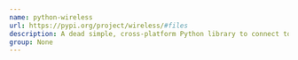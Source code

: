 ```yaml
---
name: python-wireless
url: https://pypi.org/project/wireless/#files
description: A dead simple, cross-platform Python library to connect to wireless networks.
group: None
---
```

